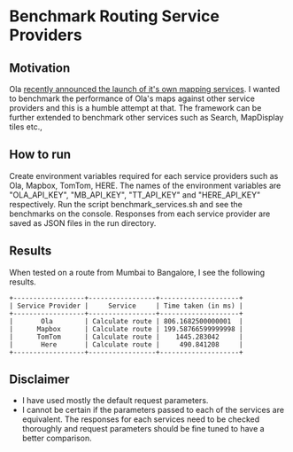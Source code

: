 # Benchmark Routing Service Providers

## Motivation
Ola [recently announced the launch of it's own mapping services](https://www.linkedin.com/feed/update/urn:li:activity:7215988881886699521?updateEntityUrn=urn%3Ali%3Afs_feedUpdate%3A%28V2%2Curn%3Ali%3Aactivity%3A7215988881886699521%29). I wanted to benchmark the performance of Ola's maps against other service providers and this is a humble attempt at that. 
The framework can be further extended to benchmark other services such as Search, MapDisplay tiles etc.,

## How to run
Create environment variables required for each service providers such as Ola, Mapbox, TomTom, HERE. The names of the environment variables are "OLA_API_KEY", "MB_API_KEY", "TT_API_KEY" and "HERE_API_KEY" respectively.
Run the script benchmark_services.sh and see the benchmarks on the console. Responses from each service provider are saved as JSON files in the run directory.

## Results
When tested on a route from Mumbai to Bangalore, I see the following results.
```
+------------------+-----------------+--------------------+
| Service Provider |     Service     | Time taken (in ms) |
+------------------+-----------------+--------------------+
|       Ola        | Calculate route | 806.1682500000001  |
|      Mapbox      | Calculate route | 199.58766599999998 |
|      TomTom      | Calculate route |    1445.283042     |
|       Here       | Calculate route |     490.841208     |
+------------------+-----------------+--------------------+
```
## Disclaimer
* I have used mostly the default request parameters.
* I cannot be certain if the parameters passed to each of the services are equivalent. The responses for each services need to be checked thoroughly and request parameters should be fine tuned to have a better comparison. 
